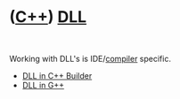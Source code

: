 



 

 

 

 

 

([C++](Cpp.htm)) [DLL](CppDll.htm)
==================================

 

Working with DLL's is IDE/[compiler](CppCompiler.htm) specific.

-   [DLL in C++ Builder](CppBuilderDll.htm)
-   [DLL in G++](CppGppDll.htm)

 

 

 

 

 





 



